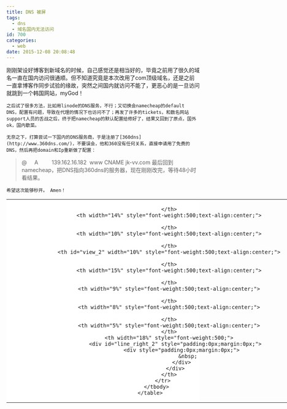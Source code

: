 ```yaml
---
title: DNS 被屏
tags:
  - dns
  - 域名国内无法访问
id: 700
categories:
  - web
date: 2015-12-08 20:08:48
---
```


刚刚架设好博客到新域名的时候，自己感觉还是相当好的，毕竟之前用了很久的域名一直在国内访问很通顺。但不知道究竟是本次改用了com顶级域名，还是之前一直拿博客作同步试验的缘故，突然之间国内就访问不能了，更恶心的是一旦访问就跳到一个韩国网站，myGod！

	之后试了很多方法，比如用linode的DNS服务，不行；又切换会namecheap的default DNS，配置有问题，导致在代理的情况下也访问不了；再发了许多的tickets，和数名网站support人员的舌战之后，终于把namecheap的默认配置给修好了，结果又回到了原点，国外ok，国内歇菜。

	无奈之下，打算尝试一下国内的DNS服务商，于是注册了[360dns](http://www.360dns.com/)，不要误会，他和360没有任何关系，直接申请用了免费的DNS，然后再把domain和Ip重新做了配置：

> @ &nbsp;&nbsp;&nbsp;&nbsp;A &nbsp;&nbsp;&nbsp;&nbsp;&nbsp;&nbsp;&nbsp;&nbsp;139.162.16.182&nbsp;
> www CNAME jk-vv.com
最后回到namecheap，把DNS指向360dns的服务器，现在刚刚改完，等待48小时看结果。

	希望这次能够秒开。 Amen！

<div id="search_list" style="padding:0px;margin:0px;font-family:宋体;background-color:#FFFFFF;">
	<table cellpadding="0" cellspacing="0" align="center" id="nodisp993733" style="width:750px;">
		<tbody>
			<tr>
				<th width="6%" style="font-weight:500;text-align:center;">

				</th>
				<th width="14%" style="font-weight:500;text-align:center;">

				</th>
				<th width="10%" style="font-weight:500;text-align:center;">

				</th>
				<th id="view_2" width="10%" style="font-weight:500;text-align:center;">

				</th>
				<th width="15%" style="font-weight:500;text-align:center;">

				</th>
				<th width="9%" style="font-weight:500;text-align:center;">

				</th>
				<th width="8%" style="font-weight:500;text-align:center;">

				</th>
				<th width="5%" style="font-weight:500;text-align:center;">
				</th>
				<th width="18%" style="font-weight:500;">
					<div id="line_right_2" style="padding:0px;margin:0px;">
						<div style="padding:0px;margin:0px;">
							&nbsp;
						</div>
					</div>
				</th>
			</tr>
		</tbody>
	</table>
</div>